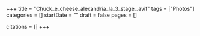 +++
title = "Chuck_e_cheese_alexandria_la_3_stage_.avif"
tags = ["Photos"]
categories = []
startDate = ""
draft = false
pages = []

citations = []
+++

